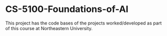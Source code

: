 # CS-5100-Foundations-of-AI
This project has the code bases of the projects worked/developed as part of this course at Northeastern University.

